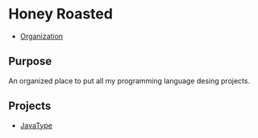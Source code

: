 # Honey Roasted

- [Organization](https://github.com/HoneyRoasted)

## Purpose

An organized place to put all my programming language desing projects.

## Projects

- [JavaType](javatype.md)
